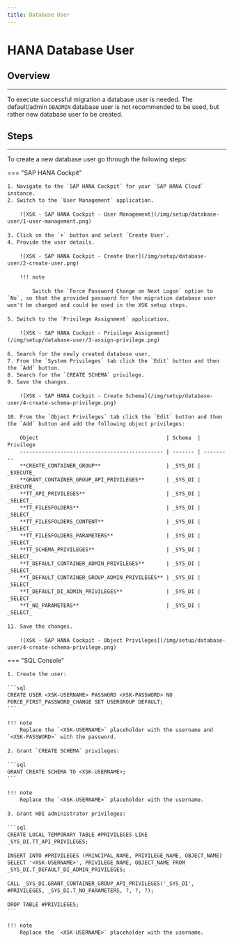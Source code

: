 ```yaml
---
title: Database User
---
```


HANA Database User
===

## Overview
---

To execute successful migration a database user is needed.
The default/admin `DBADMIN` database user is not recommended to be used, but rather new database user to be created.

## Steps
---

To create a new database user go through the following steps:

=== "SAP HANA Cockpit"

    1. Navigate to the `SAP HANA Cockpit` for your `SAP HANA Cloud` instance.
    2. Switch to the `User Management` application.

        ![XSK - SAP HANA Cockpit - User Management](/img/setup/database-user/1-user-management.png)

    3. Click on the `+` button and select `Create User`.
    4. Provide the user details.

        ![XSK - SAP HANA Cockpit - Create User](/img/setup/database-user/2-create-user.png)

        !!! note

            Switch the `Force Password Change on Next Logon` option to `No`, so that the provided password for the migration database user won't be changed and could be used in the XSK setup steps.

    5. Switch to the `Privilege Assignment` application.

        ![XSK - SAP HANA Cockpit - Privilege Assignment](/img/setup/database-user/3-assign-privilege.png)

    6. Search for the newly created database user.
    7. From the `System Privileges` tab click the `Edit` button and then the `Add` button.
    8. Search for the `CREATE SCHEMA` privilege.
    9. Save the changes.

        ![XSK - SAP HANA Cockpit - Create Schema](/img/setup/database-user/4-create-schema-privilege.png)

    10. From the `Object Privileges` tab click the `Edit` button and then the `Add` button and add the following object privileges:

        Object                                         | Schema  | Privilege
        ---------------------------------------------- | ------- | ---------
        **CREATE_CONTAINER_GROUP**                     | _SYS_DI | _EXECUTE_
        **GRANT_CONTAINER_GROUP_API_PRIVILEGES**       | _SYS_DI | _EXECUTE_
        **TT_API_PRIVILEGES**                          | _SYS_DI | _SELECT_
        **TT_FILESFOLDERS**                            | _SYS_DI | _SELECT_
        **TT_FILESFOLDERS_CONTENT**                    | _SYS_DI | _SELECT_
        **TT_FILESFOLDERS_PARAMETERS**                 | _SYS_DI | _SELECT_
        **TT_SCHEMA_PRIVILEGES**                       | _SYS_DI | _SELECT_
        **T_DEFAULT_CONTAINER_ADMIN_PRIVILEGES**       | _SYS_DI | _SELECT_
        **T_DEFAULT_CONTAINER_GROUP_ADMIN_PRIVILEGES** | _SYS_DI | _SELECT_
        **T_DEFAULT_DI_ADMIN_PRIVILEGES**              | _SYS_DI | _SELECT_
        **T_NO_PARAMETERS**                            | _SYS_DI | _SELECT_

    11. Save the changes.

        ![XSK - SAP HANA Cockpit - Object Privileges](/img/setup/database-user/4-create-schema-privilege.png)

=== "SQL Console"

    1. Create the user:

    ```sql
    CREATE USER <XSK-USERNAME> PASSWORD <XSK-PASSWORD> NO FORCE_FIRST_PASSWORD_CHANGE SET USERGROUP DEFAULT;
    ```

    !!! note
        Replace the `<XSK-USERNAME>` placeholder with the username and `<XSK-PASSWORD>` with the password.

    2. Grant `CREATE SCHEMA` privileges:

    ```sql
    GRANT CREATE SCHEMA TO <XSK-USERNAME>;
    ```

    !!! note
        Replace the `<XSK-USERNAME>` placeholder with the username.

    3. Grant HDI administrator privileges:

    ```sql
    CREATE LOCAL TEMPORARY TABLE #PRIVILEGES LIKE _SYS_DI.TT_API_PRIVILEGES;

    INSERT INTO #PRIVILEGES (PRINCIPAL_NAME, PRIVILEGE_NAME, OBJECT_NAME) SELECT '<XSK-USERNAME>', PRIVILEGE_NAME, OBJECT_NAME FROM _SYS_DI.T_DEFAULT_DI_ADMIN_PRIVILEGES;
    
    CALL _SYS_DI.GRANT_CONTAINER_GROUP_API_PRIVILEGES('_SYS_DI', #PRIVILEGES, _SYS_DI.T_NO_PARAMETERS, ?, ?, ?);

    DROP TABLE #PRIVILEGES;
    ```

    !!! note
        Replace the `<XSK-USERNAME>` placeholder with the username.
